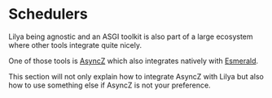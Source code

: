# Schedulers

Lilya being agnostic and an ASGI toolkit is also part of a large ecosystem where other tools integrate quite nicely.

One of those tools is [AsyncZ](https://asyncz.dymmond.com) which also integrates natively with [Esmerald](https://esmerald.dev).

This section will not only explain how to integrate AsyncZ with Lilya but also how to use something else if AsyncZ is not
your preference.
